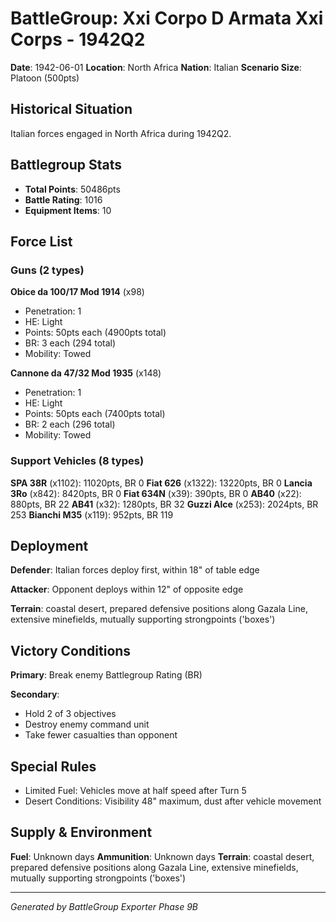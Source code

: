 # BattleGroup: Xxi Corpo D Armata Xxi Corps - 1942Q2

**Date**: 1942-06-01
**Location**: North Africa
**Nation**: Italian
**Scenario Size**: Platoon (500pts)

## Historical Situation

Italian forces engaged in North Africa during 1942Q2.

## Battlegroup Stats

- **Total Points**: 50486pts
- **Battle Rating**: 1016
- **Equipment Items**: 10

## Force List

### Guns (2 types)

**Obice da 100/17 Mod 1914** (x98)
- Penetration: 1
- HE: Light
- Points: 50pts each (4900pts total)
- BR: 3 each (294 total)
- Mobility: Towed

**Cannone da 47/32 Mod 1935** (x148)
- Penetration: 1
- HE: Light
- Points: 50pts each (7400pts total)
- BR: 2 each (296 total)
- Mobility: Towed

### Support Vehicles (8 types)

**SPA 38R** (x1102): 11020pts, BR 0
**Fiat 626** (x1322): 13220pts, BR 0
**Lancia 3Ro** (x842): 8420pts, BR 0
**Fiat 634N** (x39): 390pts, BR 0
**AB40** (x22): 880pts, BR 22
**AB41** (x32): 1280pts, BR 32
**Guzzi Alce** (x253): 2024pts, BR 253
**Bianchi M35** (x119): 952pts, BR 119

## Deployment

**Defender**: Italian forces deploy first, within 18" of table edge

**Attacker**: Opponent deploys within 12" of opposite edge

**Terrain**: coastal desert, prepared defensive positions along Gazala Line, extensive minefields, mutually supporting strongpoints ('boxes')

## Victory Conditions

**Primary**: Break enemy Battlegroup Rating (BR)

**Secondary**:
- Hold 2 of 3 objectives
- Destroy enemy command unit
- Take fewer casualties than opponent

## Special Rules

- Limited Fuel: Vehicles move at half speed after Turn 5
- Desert Conditions: Visibility 48" maximum, dust after vehicle movement

## Supply & Environment

**Fuel**: Unknown days
**Ammunition**: Unknown days
**Terrain**: coastal desert, prepared defensive positions along Gazala Line, extensive minefields, mutually supporting strongpoints ('boxes')

---

*Generated by BattleGroup Exporter Phase 9B*
